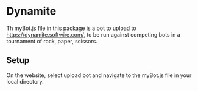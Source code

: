 # Dynamite
Th myBot.js file in this package is a bot to upload to  https://dynamite.softwire.com/, to be run against competing bots in a tournament of rock, paper, scissors.

## Setup
On the website, select upload bot and navigate to the myBot.js file in your local directory.